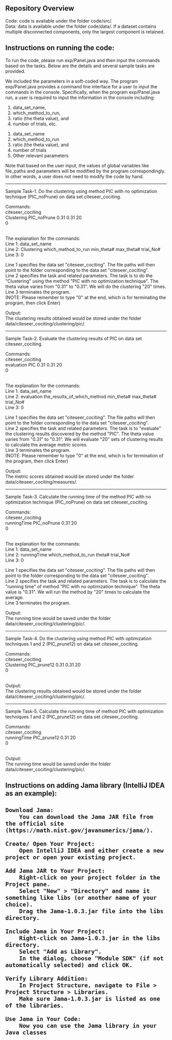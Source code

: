 <meta name="robots" content="noindex">

<h2>Repository Overview</h2>
Code: code is available under the folder code/src/. <br/>
Data: data is available under the folder code/data/. If a dataset contains multiple disconnected components, only the largest component is retained. <br/>

<h2>Instructions on running the code:</h2>

To run the code, please run exp/Panel.java and then input the commands based on the tasks. Below are the details and several sample tasks are provided.

We included the parameters in a soft-coded way. The program exp/Panel.java provides a command line interface for a user to input the commands in the console. Specifically, when the program exp/Panel.java run, a user is required to input the information in the console including: <br/>
1) data_set_name,  <br/>
2) which_method_to_run,  <br/>
3) ratio (the theta value), and  <br/>
4) number of trials, etc.

<ol>
  <li>data_set_name</li>
  <li>which_method_to_run</li>
  <li>ratio (the theta value), and</li>
  <li>number of trials</li>
  <li>Other relevant parameters</li>
</ol>

Note that based on the user input, the values of global variables like file_paths and parameters will be modified by the program correspondingly. In other words, a user does not need to modify the code by hand.

------------------------------------------------------------------------------------------------------------
Sample Task-1. Do the clustering using method PIC with no optimization technique (PIC_noPrune) on data set citeseer_cociting.

Commands:<br/>
citeseer_cociting<br/>
Clustering PIC_noPrune 0.31 0.31 20<br/>
0<br/>
<br/>

The explanation for the commands: <br/>
Line 1: data_set_name <br/>
Line 2: Clustering which_method_to_run min_theta# max_theta# trial_No# <br/>
Line 3: 0

Line 1 specifies the data set "citeseer_cociting". The file paths will then point to the folder corresponding to the data set "citeseer_cociting".  <br/>
Line 2 specifies the task and related parameters. The task is to do the "Clustering" using the method "PIC with no optimization technique". The theta value varies from "0.31" to "0.31". We will do the clustering "20" times.  <br/>
Line 3 terminates the program.  <br/>
(NOTE: Please remember to type "0" at the end, which is for terminating the program, then click Enter)  

Output:<br/>
The clustering results obtained would be stored under the folder data/citeseer_cociting/clustering/pic/.

------------------------------------------------------------------------------------------------------------

Sample Task-2. Evaluate the clustering results of PIC on data set citeseer_cociting.

Commands:<br/>
citeseer_cociting<br/>
evaluation PIC 0.31 0.31 20<br/>
0<br/>
<br/>

The explanation for the commands:<br/>
Line 1: data_set_name<br/>
Line 2: evaluation the_results_of_which_method min_theta# max_theta# trial_No#<br/>
Line 3: 0

Line 1 specifies the data set "citeseer_cociting". The file paths will then point to the folder corresponding to the data set "citeseer_cociting".  <br/>
Line 2 specifies the task and related parameters. The task is to "evaluate" the clustering results discovered by the method "PIC". The theta value varies from "0.31" to "0.31". We will evaluate "20" sets of clustering results to calculate the average metric scores.  <br/>
Line 3 terminates the program.  <br/>
(NOTE: Please remember to type "0" at the end, which is for termination of the program, then click Enter)  

Output:<br/>
The metric scores obtained would be stored under the folder data/citeseer_cociting/measures/.

------------------------------------------------------------------------------------------------------------

Sample Task-3. Calculate the running time of the method PIC with no optimization technique (PIC_noPrune) on data set citeseer_cociting.

Commands:<br/>
citeseer_cociting<br/>
runningTime PIC_noPrune 0.31 20<br/>
0<br/>
<br/>

The explanation for the commands:<br/>
Line 1: data_set_name<br/>
Line 2: runningTime which_method_to_run theta# trial_No#<br/>
Line 3: 0

Line 1 specifies the data set "citeseer_cociting". The file paths will then point to the folder corresponding to the data set "citeseer_cociting".  <br/>
Line 2 specifies the task and related parameters. The task is to calculate the "running time" of method "PIC with no optimization technique". The theta value is "0.31". We will run the method by "20" times to calculate the average.  <br/>
Line 3 terminates the program.  <br/>

Output:<br/>
The running time would be saved under the folder data/citeseer_cociting/clustering/pic/.

------------------------------------------------------------------------------------------------------------

Sample Task-4. Do the clustering using method PIC with optimization techniques 1 and 2 (PIC_prune12) on data set citeseer_cociting.

Commands:<br/>
citeseer_cociting<br/>
Clustering PIC_prune12 0.31 0.31 20<br/>
0<br/>
<br/>

Output:<br/>
The clustering results obtained would be stored under the folder data/citeseer_cociting/clustering/pic/.

------------------------------------------------------------------------------------------------------------

Sample Task-5. Calculate the running time of method PIC with optimization techniques 1 and 2 (PIC_prune12) on data set citeseer_cociting.

Commands:<br/>
citeseer_cociting<br/>
runningTime PIC_prune12 0.31 20<br/>
0<br/>
<br/>

Output:<br/>
The running time would be saved under the folder data/citeseer_cociting/clustering/pic/.


<h2>Instructions on adding Jama library (IntelliJ IDEA as an example):<h2>

    Download Jama:
        You can download the Jama JAR file from the official site (https://math.nist.gov/javanumerics/jama/).

    Create/ Open Your Project:
        Open IntelliJ IDEA and either create a new project or open your existing project.

    Add Jama JAR to Your Project:
        Right-click on your project folder in the Project pane.
        Select "New" > "Directory" and name it something like libs (or another name of your choice).
        Drag the Jama-1.0.3.jar file into the libs directory.

    Include Jama in Your Project:
        Right-click on Jama-1.0.3.jar in the libs directory.
        Select "Add as Library".
        In the dialog, choose "Module SDK" (if not automatically selected) and click OK.

    Verify Library Addition:
        In Project Structure, navigate to File > Project Structure > Libraries.
        Make sure Jama-1.0.3.jar is listed as one of the libraries.

    Use Jama in Your Code:
        Now you can use the Jama library in your Java classes